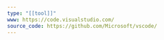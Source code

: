 ```yaml
---
type: "[[tool]]"
www: https://code.visualstudio.com/
source_code: https://github.com/Microsoft/vscode/
---
```

